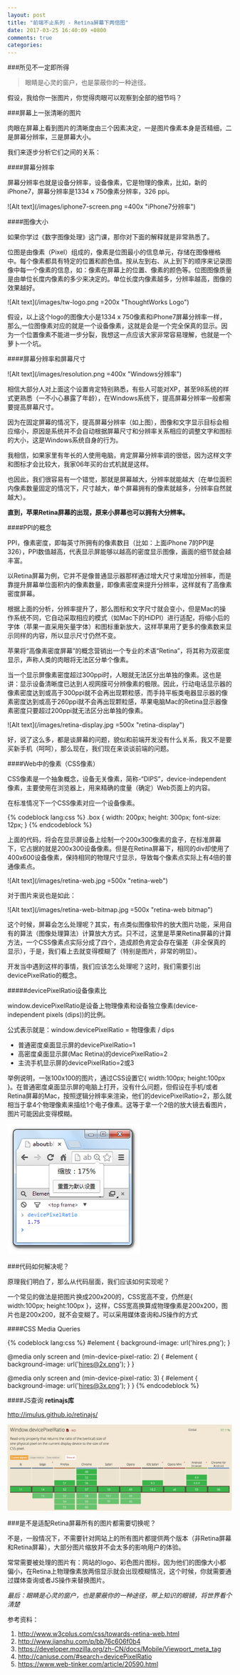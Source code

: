 ```yaml
---
layout: post
title: "前端不止系列 - Retina屏幕下两倍图"
date: 2017-03-25 16:40:09 +0800
comments: true
categories:
---
```

###所见不一定即所得

> 眼睛是心灵的窗户，也是蒙蔽你的一种途径。

假设，我给你一张图片，你觉得肉眼可以观察到全部的细节吗？

###屏幕上一张清晰的图片

肉眼在屏幕上看到图片的清晰度由三个因素决定，一是图片像素本身是否精细，二是屏幕分辨率，三是屏幕大小。

我们来逐步分析它们之间的关系：

####屏幕分辨率

屏幕分辨率也就是设备分辨率，设备像素，它是物理的像素，比如，新的iPhone7，屏幕分辨率是1334 x 750像素分辨率，326 ppi。

![Alt text](/images/iphone7-screen.png =400x "iPhone7分辨率")

####图像大小

如果你学过《数字图像处理》这门课，那你对下面的解释就是非常熟悉了。

位图是由像素（Pixel）组成的，像素是位图最小的信息单元，存储在图像栅格中。每个像素都具有特定的位置和颜色值。按从左到右、从上到下的顺序来记录图像中每一个像素的信息，如：像素在屏幕上的位置、像素的颜色等。位图图像质量是由单位长度内像素的多少来决定的。单位长度内像素越多，分辨率越高，图像的效果越好。

![Alt text](/images/tw-logo.png =200x "ThoughtWorks Logo")

假设，以上这个logo的图像大小是1334 x 750像素和iPhone7屏幕分辨率一样，那么,一位图像素对应的就是一个设备像素，这就是会是一个完全保真的显示。因为一个位置像素不能进一步分裂，我想这一点应该大家非常容易理解，也就是一个萝卜一个坑。

####屏幕分辨率和屏幕尺寸

![Alt text](/images/resolution.png =400x "Windows分辨率")

相信大部分人对上面这个设置肯定特别熟悉，有些人可能对XP，甚至98系统的样式更熟悉（一不小心暴露了年龄），在Windows系统下，提高屏幕分辨率一般都需要提高屏幕尺寸。

因为在固定屏幕的情况下，提高屏幕分辨率（如上图），图像和文字显示目标会相应缩小，原因是系统并不会自动根据屏幕尺寸和分辨率关系相应的调整文字和图标的大小，这是Windows系统自身的行为。

我相信，如果家里有年长的人使用电脑，肯定屏幕分辨率调的很低，因为这样文字和图标才会比较大，我家06年买的台式机就是这样。

也因此，我们很容易有一个错觉，那就是屏幕越大，分辨率就能越大（在单位面积内像素数量固定的情况下，尺寸越大，单个屏幕拥有的像素就越多，分辨率自然就越大）。

**直到，苹果Retina屏幕的出现，原来小屏幕也可以拥有大分辨率。**

####PPI的概念

PPI，像素密度，即每英寸所拥有的像素数目（比如：上面iPhone 7的PPI是326），PPI数值越高，代表显示屏能够以越高的密度显示图像，画面的细节就会越丰富。

以Retina屏幕为例，它并不是像普通显示器那样通过增大尺寸来增加分辨率，而是靠提升屏幕单位面积内的像素数量，即像素密度来提升分辨率，这样就有了高像素密度屏幕。

根据上面的分析，分辨率提升了，那么图标和文字尺寸就会变小，但是Mac的操作系统不同，它自动采取相应的模式（如Mac下的HiDPI）进行适配，将缩小后的字体（苹果一直采用矢量字体）和图标重新放大，这样苹果用了更多的像素数来显示同样的内容，所以显示尺寸仍然不变。

苹果将“高像素密度屏幕”的概念营销出一个专业的术语“Retina”，将其称为双密度显示，声称人类的肉眼将无法区分单个像素。

当一个显示屏像素密度超过300ppi时，人眼就无法区分出单独的像素。这也是讲：显示设备清晰度已达到人视网膜可分辨像素的极限。因此，行动电话显示器的像素密度达到或高于300ppi就不会再出现颗粒感，而手持平板类电器显示器的像素密度达到或高于260ppi就不会再出现颗粒感，苹果电脑Mac的Retina显示器像素密度只要超过200ppi就无法区分出单独的像素。

![Alt text](/images/retina-display.jpg =500x "retina-display")

好，说了这么多，都是谈屏幕的问题，貌似和前端开发没有什么关系，我又不是要买新手机（呵呵），那么现在，我们现在来谈谈前端的问题。

####Web中的像素（CSS像素）

CSS像素是一个抽象概念，设备无关像素，简称-“DIPS”，device-independent像素，主要使用在浏览器上，用来精确的度量（确定）Web页面上的内容。

在标准情况下一个CSS像素对应一个设备像素。

{% codeblock lang:css %}
.box {
  width: 200px;
  height: 300px;
  font-size: 12px;
}
{% endcodeblock %}

上面的代码，将会在显示屏设备上绘制一个200x300像素的盒子，在标准屏幕下，它占据的就是200x300设备像素。但是在Retina屏幕下，相同的div却使用了400x600设备像素，保持相同的物理尺寸显示，导致每个像素点实际上有4倍的普通像素点。

![Alt text](/images/retina-web.jpg =500x "retina-web")

对于图片来说也是如此：

![Alt text](/images/retina-web-bitmap.jpg =500x "retina-web bitmap")

这个时候，屏幕会怎么处理呢？其实，有点类似图像软件的放大图片功能，采用自有的算法（图像处理算法）计算放大方式。只不过，这里是苹果Retina屏幕的计算方法，一个CSS像素点实际分成了四个，造成颜色肯定会存在偏差（非全保真的显示），于是，我们看上去就变得模糊了（特别是图片，非常的明显）。

开发当中遇到这样的事情，我们应该怎么处理呢？这时，我们需要引出devicePixelRatio的概念。

#####devicePixelRatio设备像素比

window.devicePixelRatio是设备上物理像素和设备独立像素(device-independent pixels (dips))的比例。

公式表示就是：window.devicePixelRatio = 物理像素 / dips

* 普通密度桌面显示屏的devicePixelRatio=1
* 高密度桌面显示屏(Mac Retina)的devicePixelRatio=2
* 主流手机显示屏的devicePixelRatio=2或3

举例说明，一张100x100的图片，通过CSS设置它{ width:100px; height:100px }。在普通密度桌面显示屏的电脑上打开，没有什么问题，但假设在手机/或者Retina屏幕的Mac，按照逻辑分辨率来渲染，他们的devicePixelRatio=2，那么就相当于拿4个物理像素来描绘1个电子像素。这等于拿一个2倍的放大镜去看图片，图片可能因此变得模糊。

![Alt text](/images/devicePixelRatio.png "devicePixelRatio")

###代码如何解决呢？

原理我们明白了，那么从代码层面，我们应该如何实现呢？

一个常见的做法是把图片换成200x200的，CSS宽高不变，仍然是{ width:100px; height:100px }，这样，CSS宽高换算成物理像素是200x200，图片也是200x200，就不会变糊了。可以采用媒体查询和JS操作的方式

####CSS Media Queries

{% codeblock lang:css %}
#element { background-image: url('hires.png'); }

@media only screen and (min-device-pixel-ratio: 2) {
    #element { background-image: url('hires@2x.png'); }
}

@media only screen and (min-device-pixel-ratio: 3) {
    #element { background-image: url('hires@3x.png'); }
}
{% endcodeblock %}

####JS查询
**retinajs库**

http://imulus.github.io/retinajs/

![Alt text](/images/caniuserdevicePixelRatio.png "devicePixelRatio")

###是不是适配Retina屏幕所有的图片都需要切换呢？

不是，一般情况下，不需要针对网站上的所有图片都提供两个版本（非Retina屏幕和Retina屏幕），大部分图片缩放并不会太多的影响用户的体验。

常常需要被处理的图片有：网站的logo、彩色图片图标，因为他们的图像大小都偏小，在Retina上物理像素放两倍显示就会出现模糊情况，这个时候，你就需要通过媒体查询或者JS操作来替换图片。

*最后：眼睛是心灵的窗户，也是蒙蔽你的一种途径，带上知识的眼镜，将世界看个清楚*

参考资料：    
1. http://www.w3cplus.com/css/towards-retina-web.html   
2. http://www.jianshu.com/p/bb76c606f0b4    
3. https://developer.mozilla.org/zh-CN/docs/Mobile/Viewport_meta_tag   
4. http://caniuse.com/#search=devicePixelRatio    
5. https://www.web-tinker.com/article/20590.html
